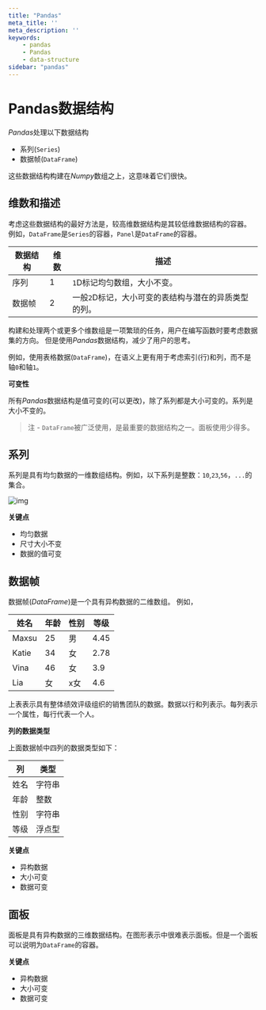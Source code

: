 ```yaml
---
title: "Pandas"
meta_title: ''
meta_description: ''
keywords: 
    - pandas
    - Pandas
    - data-structure
sidebar: "pandas"
---
```

# Pandas数据结构					 			

*Pandas*处理以下数据结构 

- 系列(`Series`)
- 数据帧(`DataFrame`)

这些数据结构构建在*Numpy*数组之上，这意味着它们很快。

## 维数和描述

考虑这些数据结构的最好方法是，较高维数据结构是其较低维数据结构的容器。 例如，`DataFrame`是`Series`的容器，`Panel`是`DataFrame`的容器。

| 数据结构 | 维数 | 描述                                                 |
| -------- | ---- | ---------------------------------------------------- |
| 序列     | 1    | `1`D标记均匀数组，大小不变。                         |
| 数据帧   | 2    | 一般`2`D标记，大小可变的表结构与潜在的异质类型的列。 |

构建和处理两个或更多个维数组是一项繁琐的任务，用户在编写函数时要考虑数据集的方向。 但是使用*Pandas*数据结构，减少了用户的思考。

例如，使用表格数据(`DataFrame`)，在语义上更有用于考虑索引(行)和列，而不是轴`0`和轴`1`。

**可变性**

所有*Pandas*数据结构是值可变的(可以更改)，除了系列都是大小可变的。系列是大小不变的。

> 注 - `DataFrame`被广泛使用，是最重要的数据结构之一。面板使用少得多。

## 系列

系列是具有均匀数据的一维数组结构。例如，以下系列是整数：`10`,`23`,`56`，`...`的集合。

![img](http://www.yiibai.com/uploads/images/201710/3110/493141059_40874.png)

**关键点**

- 均匀数据
- 尺寸大小不变
- 数据的值可变

## 数据帧

数据帧(*DataFrame*)是一个具有异构数据的二维数组。 例如，

| 姓名  | 年龄 | 性别 | 等级 |
| ----- | ---- | ---- | ---- |
| Maxsu | 25   | 男   | 4.45 |
| Katie | 34   | 女   | 2.78 |
| Vina  | 46   | 女   | 3.9  |
| Lia   | 女   | x女  | 4.6  |

上表表示具有整体绩效评级组织的销售团队的数据。数据以行和列表示。每列表示一个属性，每行代表一个人。

**列的数据类型**

上面数据帧中四列的数据类型如下：

| 列   | 类型   |
| ---- | ------ |
| 姓名 | 字符串 |
| 年龄 | 整数   |
| 性别 | 字符串 |
| 等级 | 浮点型 |

**关键点**

- 异构数据
- 大小可变
- 数据可变

## 面板

面板是具有异构数据的三维数据结构。在图形表示中很难表示面板。但是一个面板可以说明为`DataFrame`的容器。

**关键点**

- 异构数据
- 大小可变
- 数据可变

<code class=backend-type backend-type=free></code>
<code class=gatsby-kernelname data-language=python></code>
<script type="text/javascript" src="https://cdn.freeaihub.com/asset/js/cell.js"></script>
